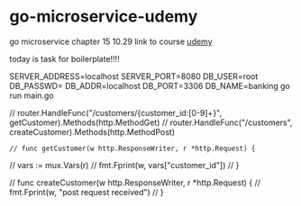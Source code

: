 # go-microservice-udemy
go microservice chapter 15 10.29
link to course [udemy](https://www.udemy.com/course/building-modern-web-applications-with-go/learn/lecture/22875035?start=0#overview)

today is task for boilerplate!!!!

SERVER_ADDRESS=localhost SERVER_PORT=8080 DB_USER=root DB_PASSWD= DB_ADDR=localhost DB_PORT=3306 DB_NAME=banking go run main.go


// router.HandleFunc("/customers/{customer_id:[0-9]+}", getCustomer).Methods(http.MethodGet)
	// router.HandleFunc("/customers", createCustomer).Methods(http.MethodPost)

    // func getCustomer(w http.ResponseWriter, r *http.Request) {
// 	vars := mux.Vars(r)
// 	fmt.Fprint(w, vars["customer_id"])
// }

// func createCustomer(w http.ResponseWriter, r *http.Request) {
// 	fmt.Fprint(w, "post request received")
// }